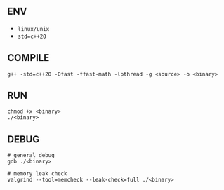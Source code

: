 ## ENV

- `linux/unix`
- `std=c++20`

## COMPILE

```shell
g++ -std=c++20 -Ofast -ffast-math -lpthread -g <source> -o <binary>
```

## RUN

```shell
chmod +x <binary>
./<binary>
```

## DEBUG

```shell
# general debug
gdb ./<binary>

# memory leak check
valgrind --tool=memcheck --leak-check=full ./<binary>
```
